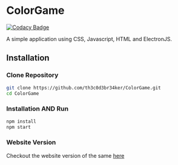 # ColorGame

[![Codacy Badge](https://api.codacy.com/project/badge/Grade/78aaa61a52a64e4aa1a0cbb9733cd3b0)](https://app.codacy.com/manual/th3c0d3br34ker/ColorGame?utm_source=github.com&utm_medium=referral&utm_content=th3c0d3br34ker/ColorGame&utm_campaign=Badge_Grade_Dashboard)

A simple application using CSS, Javascript, HTML and ElectronJS.

## Installation

### Clone Repository

```bash
git clone https://github.com/th3c0d3br34ker/ColorGame.git
cd ColorGame
```

### Installation AND Run
```bash
npm install
npm start
```

### Website Version

Checkout the website version of the same [here](https://th3c0d3br34ker.github.io/ColorGame/)
